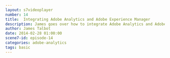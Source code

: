 ```yaml
---
layout: s7videoplayer
number: 14
title:  Integrating Adobe Analytics and Adobe Experience Manager
description: James goes over how to integrate Adobe Analytics and Adobe Experience Manager via the configuration screens. 
author: James Talbot
date: 2014-02-28 01:00:00
scene7-id: episode-14
categories: adobe-analytics
tags: basic
---
```




